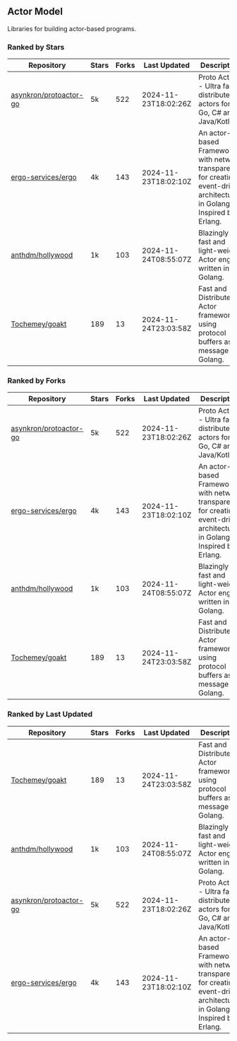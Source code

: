 ## Actor Model

Libraries for building actor-based programs.

### Ranked by Stars

| Repository | Stars | Forks | Last Updated | Description | 
|------------|-------|-------|--------------|-------------|
| [asynkron/protoactor-go](https://github.com/asynkron/protoactor-go) | 5k | 522 | 2024-11-23T18:02:26Z |  Proto Actor - Ultra fast distributed actors for Go, C# and Java/Kotlin. |
| [ergo-services/ergo](https://github.com/ergo-services/ergo) | 4k | 143 | 2024-11-23T18:02:10Z |  An actor-based Framework with network transparency for creating event-driven architecture in Golang. Inspired by Erlang. |
| [anthdm/hollywood](https://github.com/anthdm/hollywood) | 1k | 103 | 2024-11-24T08:55:07Z |  Blazingly fast and light-weight Actor engine written in Golang. |
| [Tochemey/goakt](https://github.com/Tochemey/goakt) | 189 | 13 | 2024-11-24T23:03:58Z |  Fast and Distributed Actor framework using protocol buffers as message for Golang. |

### Ranked by Forks

| Repository | Stars | Forks | Last Updated | Description | 
|------------|-------|-------|--------------|-------------|
| [asynkron/protoactor-go](https://github.com/asynkron/protoactor-go) | 5k | 522 | 2024-11-23T18:02:26Z |  Proto Actor - Ultra fast distributed actors for Go, C# and Java/Kotlin. |
| [ergo-services/ergo](https://github.com/ergo-services/ergo) | 4k | 143 | 2024-11-23T18:02:10Z |  An actor-based Framework with network transparency for creating event-driven architecture in Golang. Inspired by Erlang. |
| [anthdm/hollywood](https://github.com/anthdm/hollywood) | 1k | 103 | 2024-11-24T08:55:07Z |  Blazingly fast and light-weight Actor engine written in Golang. |
| [Tochemey/goakt](https://github.com/Tochemey/goakt) | 189 | 13 | 2024-11-24T23:03:58Z |  Fast and Distributed Actor framework using protocol buffers as message for Golang. |

### Ranked by Last Updated

| Repository | Stars | Forks | Last Updated | Description | 
|------------|-------|-------|--------------|-------------|
| [Tochemey/goakt](https://github.com/Tochemey/goakt) | 189 | 13 | 2024-11-24T23:03:58Z |  Fast and Distributed Actor framework using protocol buffers as message for Golang. |
| [anthdm/hollywood](https://github.com/anthdm/hollywood) | 1k | 103 | 2024-11-24T08:55:07Z |  Blazingly fast and light-weight Actor engine written in Golang. |
| [asynkron/protoactor-go](https://github.com/asynkron/protoactor-go) | 5k | 522 | 2024-11-23T18:02:26Z |  Proto Actor - Ultra fast distributed actors for Go, C# and Java/Kotlin. |
| [ergo-services/ergo](https://github.com/ergo-services/ergo) | 4k | 143 | 2024-11-23T18:02:10Z |  An actor-based Framework with network transparency for creating event-driven architecture in Golang. Inspired by Erlang. |

